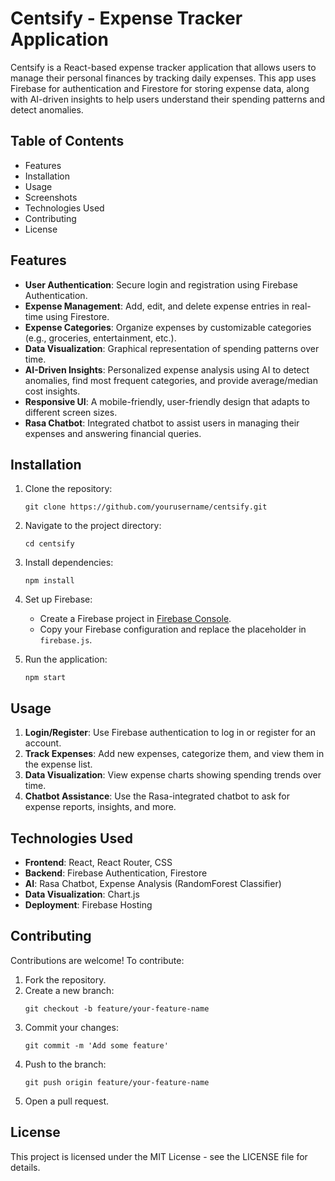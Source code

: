 # Centsify - Expense Tracker Application

Centsify is a React-based expense tracker application that allows users to manage their personal finances by tracking daily expenses. This app uses Firebase for authentication and Firestore for storing expense data, along with AI-driven insights to help users understand their spending patterns and detect anomalies. 

## Table of Contents

- Features
- Installation
- Usage
- Screenshots
- Technologies Used
- Contributing
- License

## Features

- **User Authentication**: Secure login and registration using Firebase Authentication.
- **Expense Management**: Add, edit, and delete expense entries in real-time using Firestore.
- **Expense Categories**: Organize expenses by customizable categories (e.g., groceries, entertainment, etc.).
- **Data Visualization**: Graphical representation of spending patterns over time.
- **AI-Driven Insights**: Personalized expense analysis using AI to detect anomalies, find most frequent categories, and provide average/median cost insights.
- **Responsive UI**: A mobile-friendly, user-friendly design that adapts to different screen sizes.
- **Rasa Chatbot**: Integrated chatbot to assist users in managing their expenses and answering financial queries.

## Installation

1. Clone the repository:
    ```
    git clone https://github.com/yourusername/centsify.git
    ```
2. Navigate to the project directory:
    ```
    cd centsify
    ```
3. Install dependencies:
    ```
    npm install
    ```

4. Set up Firebase:
   - Create a Firebase project in [Firebase Console](https://console.firebase.google.com/).
   - Copy your Firebase configuration and replace the placeholder in `firebase.js`.

5. Run the application:
    ```
    npm start
    ```

## Usage

1. **Login/Register**: Use Firebase authentication to log in or register for an account.
2. **Track Expenses**: Add new expenses, categorize them, and view them in the expense list.
3. **Data Visualization**: View expense charts showing spending trends over time.
4. **Chatbot Assistance**: Use the Rasa-integrated chatbot to ask for expense reports, insights, and more.

## Technologies Used

- **Frontend**: React, React Router, CSS
- **Backend**: Firebase Authentication, Firestore
- **AI**: Rasa Chatbot, Expense Analysis (RandomForest Classifier)
- **Data Visualization**: Chart.js
- **Deployment**: Firebase Hosting

## Contributing

Contributions are welcome! To contribute:

1. Fork the repository.
2. Create a new branch:
    ```
    git checkout -b feature/your-feature-name
    ```
3. Commit your changes:
    ```
    git commit -m 'Add some feature'
    ```
4. Push to the branch:
    ```
    git push origin feature/your-feature-name
    ```
5. Open a pull request.

## License

This project is licensed under the MIT License - see the LICENSE file for details.

